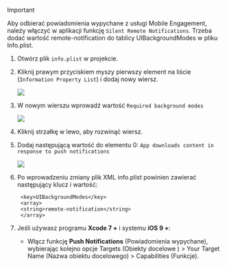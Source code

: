 > [!IMPORTANT]
> Aby odbierać powiadomienia wypychane z usługi Mobile Engagement, należy włączyć w aplikacji funkcję `Silent Remote Notifications`. Trzeba dodać wartość remote-notification do tablicy UIBackgroundModes w pliku Info.plist.
> 
> 

1. Otwórz plik `info.plist` w projekcie.
2. Kliknij prawym przyciskiem myszy pierwszy element na liście (`Information Property List`) i dodaj nowy wiersz.
   
    ![](./media/mobile-engagement-ios-silent-push/xcode-plist-add-silent-push1.png)
3. W nowym wierszu wprowadź wartość `Required background modes`
   
    ![](./media/mobile-engagement-ios-silent-push/xcode-plist-add-silent-push2.png)
4. Kliknij strzałkę w lewo, aby rozwinąć wiersz.
5. Dodaj następującą wartość do elementu 0: `App downloads content in response to push notifications`
   
    ![](./media/mobile-engagement-ios-silent-push/xcode-plist-add-silent-push3.png)
6. Po wprowadzeniu zmiany plik XML info.plist powinien zawierać następujący klucz i wartość:
   
        <key>UIBackgroundModes</key>
        <array>
        <string>remote-notification</string>
        </array>
7. Jeśli używasz programu **Xcode 7 +** i systemu **iOS 9 +**:
   
   * Włącz funkcję **Push Notifications** (Powiadomienia wypychane), wybierając kolejno opcje Targets (Obiekty docelowe ) > Your Target Name (Nazwa obiektu docelowego) > Capabilities (Funkcje).

